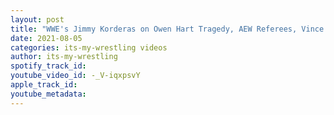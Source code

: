 ```yaml
---
layout: post
title: "WWE's Jimmy Korderas on Owen Hart Tragedy, AEW Referees, Vince McMahon & Roman Reigns"
date: 2021-08-05
categories: its-my-wrestling videos
author: its-my-wrestling
spotify_track_id: 
youtube_video_id: -_V-iqxpsvY
apple_track_id: 
youtube_metadata: 
---
```

